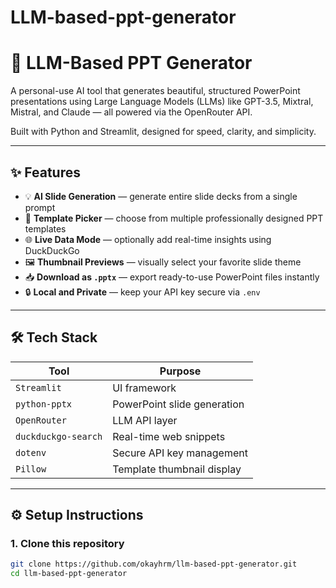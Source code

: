 # LLM-based-ppt-generator
# 🧠 LLM-Based PPT Generator 

A personal-use AI tool that generates beautiful, structured PowerPoint presentations using Large Language Models (LLMs) like GPT-3.5, Mixtral, Mistral, and Claude — all powered via the OpenRouter API.

Built with Python and Streamlit, designed for speed, clarity, and simplicity.

---

## ✨ Features

- 💡 **AI Slide Generation** — generate entire slide decks from a single prompt
- 🎨 **Template Picker** — choose from multiple professionally designed PPT templates
- 🌐 **Live Data Mode** — optionally add real-time insights using DuckDuckGo
- 🖼️ **Thumbnail Previews** — visually select your favorite slide theme
- 📥 **Download as `.pptx`** — export ready-to-use PowerPoint files instantly
- 🔒 **Local and Private** — keep your API key secure via `.env`

---

## 🛠️ Tech Stack

| Tool               | Purpose                        |
|--------------------|--------------------------------|
| `Streamlit`        | UI framework                   |
| `python-pptx`      | PowerPoint slide generation    |
| `OpenRouter`       | LLM API layer                  |
| `duckduckgo-search`| Real-time web snippets         |
| `dotenv`           | Secure API key management      |
| `Pillow`           | Template thumbnail display     |

---

## ⚙️ Setup Instructions

### 1. Clone this repository

```bash
git clone https://github.com/okayhrm/llm-based-ppt-generator.git
cd llm-based-ppt-generator
